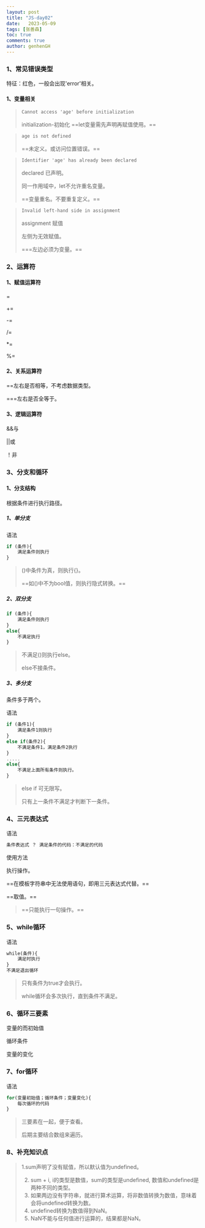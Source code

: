 ```yaml
---
layout: post
title: "JS-day02"
date:   2023-05-09
tags: [张善森]
toc: true
comments: true
author: genhenGH
---
```


### 1、常见错误类型

特征：红色，一般会出现'error'相关。

#### 1、变量相关

> ```tex
> Cannot access 'age' before initialization
> ```
>
> initialization-初始化
> ==let变量需先声明再赋值使用。==

> ```tex
> age is not defined
> ```
>
> ==未定义。或访问位置错误。==

> ```tex
> Identifier 'age' has already been declared
> ```
>
> declared 已声明。
>
> 同一作用域中，let不允许重名变量。
>
> ==变量重名。不要重复定义。==

> ```tex
> Invalid left-hand side in assignment
> ```
>
> assignment 赋值
>
> 左侧为无效赋值。
>
> ===左边必须为变量。==

### 2、运算符

#### 1、赋值运算符

=

+=

-=

/=

*=

%=

#### 2、关系运算符

==左右是否相等，不考虑数据类型。

===左右是否全等于。

#### 3、逻辑运算符

&&与

||或

！非

### 3、分支和循环

#### 1、分支结构

根据条件进行执行路径。

##### 1、单分支

语法

```js
if (条件){
    满足条件则执行
}
```

> ()中条件为真，则执行{}。
>
> ==如()中不为bool值，则执行隐式转换。==

##### 2、双分支

```js
if (条件){
    满足条件则执行
}
else{
    不满足执行
}
```

> 不满足()则执行else。
>
> else不接条件。

##### 3、多分支

条件多于两个。

语法

```js
if (条件1){
    满足条件1则执行
}
else if(条件2){
    不满足条件1，满足条件2执行
}
.....
else{
    不满足上面所有条件则执行。
}
```

> else if 可无限写。
>
> 只有上一条件不满足才判断下一条件。

### 4、三元表达式

语法

```js
条件表达式 ？ 满足条件的代码：不满足的代码
```

使用方法

执行操作。

==在模板字符串中无法使用语句，即用三元表达式代替。==

==取值。==

> ==只能执行一句操作。==

### 5、while循环

语法

```tex
while(条件){
	满足时执行
}
不满足退出循环
```

> 只有条件为true才会执行。
>
> while循环会多次执行，直到条件不满足。

### 6、循环三要素

变量的而初始值

循环条件

变量的变化

### 7、for循环

语法

```js
for(变量初始值；循环条件；变量变化){
    每次循环的代码
}
```

> 三要素在一起，便于查看。
>
> 后期主要结合数组来遍历。

### 8、补充知识点

>1.sum声明了没有赋值，所以默认值为undefined。
>
>2. sum + i, i的类型是数值，sum的类型是undefined,  数值和undefined是两种不同的类型。
>3. 如果两边没有字符串，就进行算术运算，将非数值转换为数值，意味着会将undefined转换为数。
>4. undefined转换为数值得到NaN。
>5. NaN不能与任何值进行运算的，结果都是NaN。
